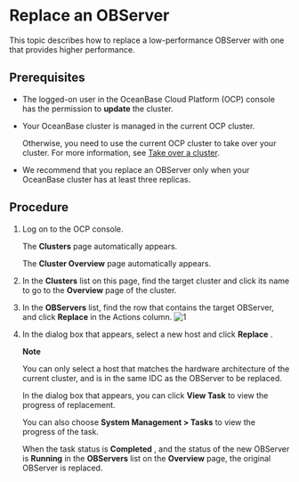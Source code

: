 Replace an OBServer 
========================================

This topic describes how to replace a low-performance OBServer with one that provides higher performance. 

Prerequisites 
----------------------------------

* The logged-on user in the OceanBase Cloud Platform (OCP) console has the permission to **update** the cluster.

  

* Your OceanBase cluster is managed in the current OCP cluster. 

  Otherwise, you need to use the current OCP cluster to take over your cluster. For more information, see [Take over a cluster](/en-US/3.ob-cloud-platform/4.manage-clusters/3.basic-operations/1.takeover-cluster.md).
  

* We recommend that you replace an OBServer only when your OceanBase cluster has at least three replicas.

  




Procedure 
------------------------------

1. Log on to the OCP console. 

   The **Clusters** page automatically appears. 

   The **Cluster Overview** page automatically appears.
   

2. In the **Clusters** list on this page, find the target cluster and click its name to go to the **Overview** page of the cluster.

   

3. In the **OBServers** list, find the row that contains the target OBServer, and click **Replace** in the Actions column. ![1](https://help-static-aliyun-doc.aliyuncs.com/assets/img/en-US/7004306461/p399401.png)

   

4. In the dialog box that appears, select a new host and click **Replace** . 

   **Note**

   

   You can only select a host that matches the hardware architecture of the current cluster, and is in the same IDC as the OBServer to be replaced.

   In the dialog box that appears, you can click **View Task** to view the progress of replacement. 

   You can also choose **System Management \> Tasks** to view the progress of the task. 

   When the task status is **Completed** , and the status of the new OBServer is **Running** in the **OBServers** list on the **Overview** page, the original OBServer is replaced.
   



